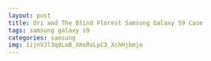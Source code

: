 ```yaml
---
layout: post
title: Ori and The Blind Florest Samsung Galaxy S9 Case
tags: samsung galaxy s9
categories: samsung
img: 1ijnVJl3q8LoB_XmsRvLpC3_XchHjbmjo
---
```


